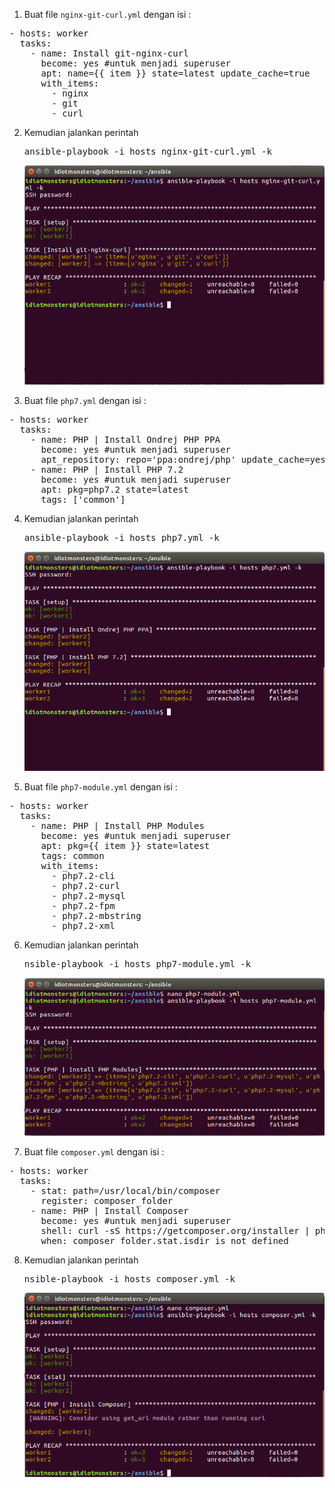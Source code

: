
1. Buat file `nginx-git-curl.yml` dengan isi :

<pre>- hosts: worker
  tasks:
    - name: Install git-nginx-curl
      become: yes #untuk menjadi superuser
      apt: name={{ item }} state=latest update_cache=true
      with_items:
        - nginx
        - git
        - curl</pre>
        
2. Kemudian jalankan perintah

   <pre>ansible-playbook -i hosts nginx-git-curl.yml -k</pre>
   
   <img src="https://github.com/rahajengdwi/CLoud2018/blob/master/Ansible/img/nginx-git-curl.png">
   
3. Buat file `php7.yml` dengan isi :

<pre>- hosts: worker
  tasks:
    - name: PHP | Install Ondrej PHP PPA
      become: yes #untuk menjadi superuser
      apt_repository: repo='ppa:ondrej/php' update_cache=yes
    - name: PHP | Install PHP 7.2
      become: yes #untuk menjadi superuser
      apt: pkg=php7.2 state=latest
      tags: ['common']</pre>
      
4. Kemudian jalankan perintah

   <pre>ansible-playbook -i hosts php7.yml -k</pre>
   
   <img src="https://github.com/rahajengdwi/CLoud2018/blob/master/Ansible/img/php7.png">
   
5. Buat file `php7-module.yml` dengan isi :

<pre>- hosts: worker
  tasks:
    - name: PHP | Install PHP Modules
      become: yes #untuk menjadi superuser
      apt: pkg={{ item }} state=latest
      tags: common       
      with_items:
        - php7.2-cli
        - php7.2-curl
        - php7.2-mysql
        - php7.2-fpm
        - php7.2-mbstring
        - php7.2-xml</pre>
        
6. Kemudian jalankan perintah

   <pre>nsible-playbook -i hosts php7-module.yml -k</pre>
   
   <img src="https://github.com/rahajengdwi/CLoud2018/blob/master/Ansible/img/php7-module.png">
   
7. Buat file `composer.yml` dengan isi :

<pre>- hosts: worker
  tasks:
    - stat: path=/usr/local/bin/composer
      register: composer_folder
    - name: PHP | Install Composer
      become: yes #untuk menjadi superuser
      shell: curl -sS https://getcomposer.org/installer | php && mv composer.phar /usr/local/bin/composer creates=/usr/local/bin/composer
      when: composer_folder.stat.isdir is not defined</pre>
      
8. Kemudian jalankan perintah

   <pre>nsible-playbook -i hosts composer.yml -k</pre>
   
   <img src="https://github.com/rahajengdwi/CLoud2018/blob/master/Ansible/img/composer.png">
